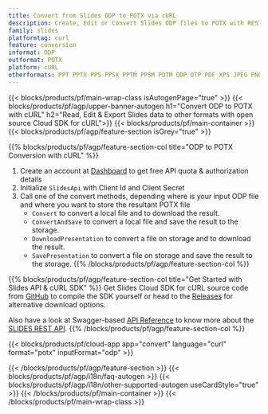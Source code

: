 ```yaml
---
title: Convert from Slides ODP to POTX via cURL 
description: Create, Edit or Convert Slides ODP files to POTX with REST API & Open Source cURL SDK
family: slides
platformtag: curl
feature: conversion
informat: ODP
outformat: POTX
platform: cURL
otherformats: PPT PPTX PPS PPSX PPTM PPSM POTM ODP OTP PDF XPS JPEG PNG BMP TIFF SVG HTML SWF HTML5 GIF XAML MPEG4
---
```


{{< blocks/products/pf/main-wrap-class isAutogenPage="true" >}}
{{< blocks/products/pf/agp/upper-banner-autogen h1="Convert ODP to POTX with cURL" h2="Read, Edit & Export Slides data to other formats with open source Cloud SDK for cURL">}}
{{< blocks/products/pf/main-container >}}
{{< blocks/products/pf/agp/feature-section isGrey="true" >}}

{{% blocks/products/pf/agp/feature-section-col title="ODP to POTX Conversion with cURL" %}}
1. Create an account at <a href="https://dashboard.aspose.cloud/">Dashboard</a> to get free API quota & authorization details
1. Initialize ```SlidesApi``` with Client Id and Client Secret
1. Call one of the convert methods, depending where is your input ODP file and where you want to store the resultant POTX file
    - ```Convert``` to convert a local file and to download the result.
    - ```ConvertAndSave``` to convert a local file and save the result to the storage.
    - ```DownloadPresentation``` to convert a file on storage and to download the result.
    - ```SavePresentation``` to convert a file on storage and save the result to the storage.
{{% /blocks/products/pf/agp/feature-section-col %}}

{{% blocks/products/pf/agp/feature-section-col title="Get Started with Slides API & cURL SDK" %}}
Get Slides Cloud SDK for cURL source code from [GitHub](https://github.com/aspose-slides-cloud/aspose-slides-cloud-curl) to compile the SDK yourself or head to the [Releases](https://releases.aspose.cloud/) for alternative download options. 

Also have a look at Swagger-based [API Reference](https://apireference.aspose.cloud/slides/) to know more about the [SLIDES REST API](https://products.aspose.cloud/slides/curl/).
{{% /blocks/products/pf/agp/feature-section-col %}}

{{< blocks/products/pf/cloud-app app="convert" language="curl" format="potx" inputFormat="odp" >}}

{{< /blocks/products/pf/agp/feature-section >}}
{{< blocks/products/pf/agp/i18n/faq-autogen >}}
{{< blocks/products/pf/agp/i18n/other-supported-autogen useCardStyle="true" >}}
{{< /blocks/products/pf/main-container >}}
{{< /blocks/products/pf/main-wrap-class >}}